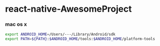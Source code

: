 # react-native-AwesomeProject

### mac os x

```bash
export ANDROID_HOME=/Users/---/Library/Android/sdk
export PATH=${PATH}:$ANDROID_HOME/tools:$ANDROID_HOME/platform-tools
```
